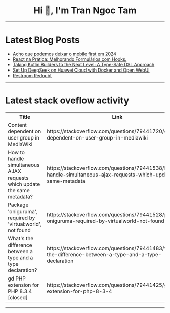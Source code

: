 <h1 align="center">Hi 👋, I'm Tran Ngoc Tam</h1>

---

# Latest Blog Posts 
<!-- BLOG-POST-LIST:START -->
- [Acho que podemos deixar o mobile first em 2024](https://dev.to/lixeletto/acho-que-ja-podemos-deixar-o-mobile-first-em-2024-3m61)
- [React na Prática: Melhorando Formulários com Hooks.](https://dev.to/alvarogfn/react-na-pratica-melhorando-formularios-com-hooks-4e2d)
- [Taking Kotlin Builders to the Next Level: A Type-Safe DSL Approach](https://dev.to/lucasfugisawa/taking-kotlin-builders-to-the-next-level-a-type-safe-dsl-approach-3g8a)
- [Set Up DeepSeek on Huawei Cloud with Docker and Open WebUI](https://dev.to/mohamednasser018/set-up-deepseek-on-huawei-cloud-with-docker-and-open-webui-1p37)
- [Restroom Redoubt](https://dev.to/rmion/restroom-redoubt-160c)
<!-- BLOG-POST-LIST:END -->

---

# Latest stack oveflow activity
<table>
  <tr><th>Title</th><th>Link</th></tr>
  <!-- STACKOVERFLOW:START --><tr><td>Content dependent on user group in MediaWiki</td><td>https://stackoverflow.com/questions/79441720/content-dependent-on-user-group-in-mediawiki</td></tr><tr><td>How to handle simultaneous AJAX requests which update the same metadata?</td><td>https://stackoverflow.com/questions/79441538/how-to-handle-simultaneous-ajax-requests-which-update-the-same-metadata</td></tr><tr><td>Package &#39;oniguruma&#39;, required by &#39;virtual:world&#39;, not found</td><td>https://stackoverflow.com/questions/79441528/package-oniguruma-required-by-virtualworld-not-found</td></tr><tr><td>What&#39;s the difference between a type and a type declaration?</td><td>https://stackoverflow.com/questions/79441483/whats-the-difference-between-a-type-and-a-type-declaration</td></tr><tr><td>gd PHP extension for PHP 8.3.4 [closed]</td><td>https://stackoverflow.com/questions/79441425/gd-php-extension-for-php-8-3-4</td></tr><!-- STACKOVERFLOW:END -->
</table>

---


